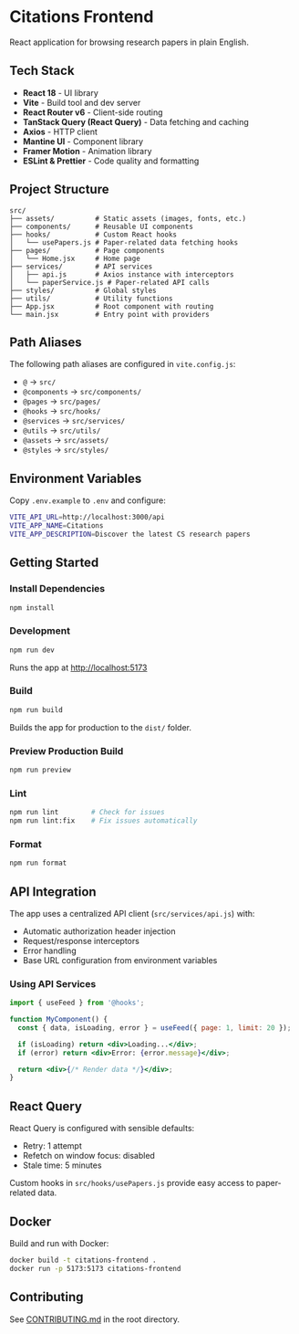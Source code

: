 # Citations Frontend

React application for browsing research papers in plain English.

## Tech Stack

- **React 18** - UI library
- **Vite** - Build tool and dev server
- **React Router v6** - Client-side routing
- **TanStack Query (React Query)** - Data fetching and caching
- **Axios** - HTTP client
- **Mantine UI** - Component library
- **Framer Motion** - Animation library
- **ESLint & Prettier** - Code quality and formatting

## Project Structure

```
src/
├── assets/          # Static assets (images, fonts, etc.)
├── components/      # Reusable UI components
├── hooks/           # Custom React hooks
│   └── usePapers.js # Paper-related data fetching hooks
├── pages/           # Page components
│   └── Home.jsx     # Home page
├── services/        # API services
│   ├── api.js       # Axios instance with interceptors
│   └── paperService.js # Paper-related API calls
├── styles/          # Global styles
├── utils/           # Utility functions
├── App.jsx          # Root component with routing
└── main.jsx         # Entry point with providers
```

## Path Aliases

The following path aliases are configured in `vite.config.js`:

- `@` → `src/`
- `@components` → `src/components/`
- `@pages` → `src/pages/`
- `@hooks` → `src/hooks/`
- `@services` → `src/services/`
- `@utils` → `src/utils/`
- `@assets` → `src/assets/`
- `@styles` → `src/styles/`

## Environment Variables

Copy `.env.example` to `.env` and configure:

```bash
VITE_API_URL=http://localhost:3000/api
VITE_APP_NAME=Citations
VITE_APP_DESCRIPTION=Discover the latest CS research papers
```

## Getting Started

### Install Dependencies

```bash
npm install
```

### Development

```bash
npm run dev
```

Runs the app at [http://localhost:5173](http://localhost:5173)

### Build

```bash
npm run build
```

Builds the app for production to the `dist/` folder.

### Preview Production Build

```bash
npm run preview
```

### Lint

```bash
npm run lint        # Check for issues
npm run lint:fix    # Fix issues automatically
```

### Format

```bash
npm run format
```

## API Integration

The app uses a centralized API client (`src/services/api.js`) with:

- Automatic authorization header injection
- Request/response interceptors
- Error handling
- Base URL configuration from environment variables

### Using API Services

```jsx
import { useFeed } from '@hooks';

function MyComponent() {
  const { data, isLoading, error } = useFeed({ page: 1, limit: 20 });

  if (isLoading) return <div>Loading...</div>;
  if (error) return <div>Error: {error.message}</div>;

  return <div>{/* Render data */}</div>;
}
```

## React Query

React Query is configured with sensible defaults:

- Retry: 1 attempt
- Refetch on window focus: disabled
- Stale time: 5 minutes

Custom hooks in `src/hooks/usePapers.js` provide easy access to paper-related data.

## Docker

Build and run with Docker:

```bash
docker build -t citations-frontend .
docker run -p 5173:5173 citations-frontend
```

## Contributing

See [CONTRIBUTING.md](../CONTRIBUTING.md) in the root directory.
